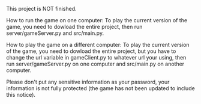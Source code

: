 This project is NOT finished. 

How to run the game on one computer:
  To play the current version of the game, you need to dowload the entire project, then run server/gameServer.py and src/main.py.

How to play the game on a different computer:
  To play the current version of the game, you need to dowload the entire project, but you have to change the url variable
  in gameClient.py to whatever url your using, then run server/gameServer.py on one computer and src/main.py on another computer.

Please don't put any sensitive information as your password, your information is not fully protected (the game has not been updated to include this notice).
